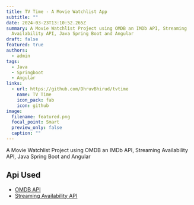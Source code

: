 ```yaml
---
title: TV Time - A Movie Watchlist App
subtitle: ""
date: 2024-03-23T13:10:52.265Z
summary: A Movie Watchlist Project using OMDB an IMDb API, Streaming
  Availability API, Java Spring Boot and Angular
draft: false
featured: true
authors:
  - admin
tags:
  - Java
  - Springboot
  - Angular
links:
  - url: https://github.com/DhruvBhirud/tvtime
    name: TV Time
    icon_pack: fab
    icon: github
image:
  filename: featured.png
  focal_point: Smart
  preview_only: false
  caption: ""
---
```

A Movie Watchlist Project using OMDB an IMDb API, Streaming Availability API, Java Spring Boot and Angular

## Api Used

* [OMDB API](http://www.omdbapi.com/)
* [Streaming Availability API](https://rapidapi.com/movie-of-the-night-movie-of-the-night-default/api/streaming-availability/)